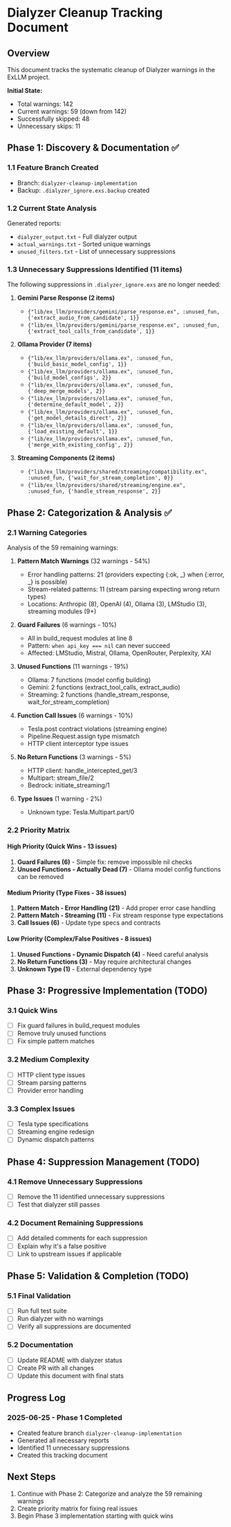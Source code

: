 # Dialyzer Cleanup Tracking Document

## Overview
This document tracks the systematic cleanup of Dialyzer warnings in the ExLLM project.

**Initial State:**
- Total warnings: 142
- Current warnings: 59 (down from 142)
- Successfully skipped: 48
- Unnecessary skips: 11

## Phase 1: Discovery & Documentation ✅

### 1.1 Feature Branch Created
- Branch: `dialyzer-cleanup-implementation`
- Backup: `.dialyzer_ignore.exs.backup` created

### 1.2 Current State Analysis
Generated reports:
- `dialyzer_output.txt` - Full dialyzer output
- `actual_warnings.txt` - Sorted unique warnings
- `unused_filters.txt` - List of unnecessary suppressions

### 1.3 Unnecessary Suppressions Identified (11 items)

The following suppressions in `.dialyzer_ignore.exs` are no longer needed:

1. **Gemini Parse Response (2 items)**
   - `{"lib/ex_llm/providers/gemini/parse_response.ex", :unused_fun, {'extract_audio_from_candidate', 1}}`
   - `{"lib/ex_llm/providers/gemini/parse_response.ex", :unused_fun, {'extract_tool_calls_from_candidate', 1}}`

2. **Ollama Provider (7 items)**
   - `{"lib/ex_llm/providers/ollama.ex", :unused_fun, {'build_basic_model_config', 1}}`
   - `{"lib/ex_llm/providers/ollama.ex", :unused_fun, {'build_model_configs', 2}}`
   - `{"lib/ex_llm/providers/ollama.ex", :unused_fun, {'deep_merge_models', 2}}`
   - `{"lib/ex_llm/providers/ollama.ex", :unused_fun, {'determine_default_model', 2}}`
   - `{"lib/ex_llm/providers/ollama.ex", :unused_fun, {'get_model_details_direct', 2}}`
   - `{"lib/ex_llm/providers/ollama.ex", :unused_fun, {'load_existing_default', 1}}`
   - `{"lib/ex_llm/providers/ollama.ex", :unused_fun, {'merge_with_existing_config', 2}}`

3. **Streaming Components (2 items)**
   - `{"lib/ex_llm/providers/shared/streaming/compatibility.ex", :unused_fun, {'wait_for_stream_completion', 0}}`
   - `{"lib/ex_llm/providers/shared/streaming/engine.ex", :unused_fun, {'handle_stream_response', 2}}`

## Phase 2: Categorization & Analysis ✅

### 2.1 Warning Categories
Analysis of the 59 remaining warnings:

1. **Pattern Match Warnings** (32 warnings - 54%)
   - Error handling patterns: 21 (providers expecting {:ok, _} when {:error, _} is possible)
   - Stream-related patterns: 11 (stream parsing expecting wrong return types)
   - Locations: Anthropic (8), OpenAI (4), Ollama (3), LMStudio (3), streaming modules (9+)

2. **Guard Failures** (6 warnings - 10%)
   - All in build_request modules at line 8
   - Pattern: `when api_key === nil` can never succeed
   - Affected: LMStudio, Mistral, Ollama, OpenRouter, Perplexity, XAI

3. **Unused Functions** (11 warnings - 19%)
   - Ollama: 7 functions (model config building)
   - Gemini: 2 functions (extract_tool_calls, extract_audio)
   - Streaming: 2 functions (handle_stream_response, wait_for_stream_completion)

4. **Function Call Issues** (6 warnings - 10%)
   - Tesla.post contract violations (streaming engine)
   - Pipeline.Request.assign type mismatch
   - HTTP client interceptor type issues

5. **No Return Functions** (3 warnings - 5%)
   - HTTP client: handle_intercepted_get/3
   - Multipart: stream_file/2
   - Bedrock: initiate_streaming/1

6. **Type Issues** (1 warning - 2%)
   - Unknown type: Tesla.Multipart.part/0

### 2.2 Priority Matrix

#### High Priority (Quick Wins - 13 issues)
1. **Guard Failures (6)** - Simple fix: remove impossible nil checks
2. **Unused Functions - Actually Dead (7)** - Ollama model config functions can be removed

#### Medium Priority (Type Fixes - 38 issues)
1. **Pattern Match - Error Handling (21)** - Add proper error case handling
2. **Pattern Match - Streaming (11)** - Fix stream response type expectations
3. **Call Issues (6)** - Update type specs and contracts

#### Low Priority (Complex/False Positives - 8 issues)
1. **Unused Functions - Dynamic Dispatch (4)** - Need careful analysis
2. **No Return Functions (3)** - May require architectural changes
3. **Unknown Type (1)** - External dependency type

## Phase 3: Progressive Implementation (TODO)

### 3.1 Quick Wins
- [ ] Fix guard failures in build_request modules
- [ ] Remove truly unused functions
- [ ] Fix simple pattern matches

### 3.2 Medium Complexity
- [ ] HTTP client type issues
- [ ] Stream parsing patterns
- [ ] Provider error handling

### 3.3 Complex Issues
- [ ] Tesla type specifications
- [ ] Streaming engine redesign
- [ ] Dynamic dispatch patterns

## Phase 4: Suppression Management (TODO)

### 4.1 Remove Unnecessary Suppressions
- [ ] Remove the 11 identified unnecessary suppressions
- [ ] Test that dialyzer still passes

### 4.2 Document Remaining Suppressions
- [ ] Add detailed comments for each suppression
- [ ] Explain why it's a false positive
- [ ] Link to upstream issues if applicable

## Phase 5: Validation & Completion (TODO)

### 5.1 Final Validation
- [ ] Run full test suite
- [ ] Run dialyzer with no warnings
- [ ] Verify all suppressions are documented

### 5.2 Documentation
- [ ] Update README with dialyzer status
- [ ] Create PR with all changes
- [ ] Update this document with final stats

## Progress Log

### 2025-06-25 - Phase 1 Completed
- Created feature branch `dialyzer-cleanup-implementation`
- Generated all necessary reports
- Identified 11 unnecessary suppressions
- Created this tracking document

## Next Steps
1. Continue with Phase 2: Categorize and analyze the 59 remaining warnings
2. Create priority matrix for fixing real issues
3. Begin Phase 3 implementation starting with quick wins